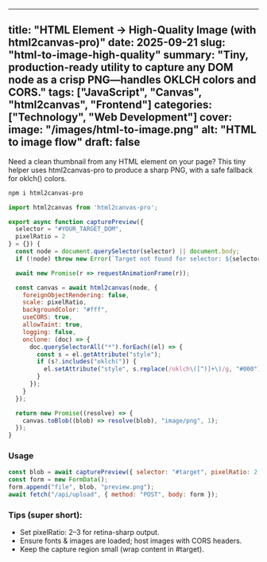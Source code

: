 ---
title: "HTML Element → High-Quality Image (with html2canvas-pro)"
date: 2025-09-21
slug: "html-to-image-high-quality"
summary: "Tiny, production-ready utility to capture any DOM node as a crisp PNG—handles OKLCH colors and CORS."
tags: ["JavaScript", "Canvas", "html2canvas", "Frontend"]
categories: ["Technology", "Web Development"]
cover:
  image: "/images/html-to-image.png"
  alt: "HTML to image flow"
draft: false
------------------------------------------

Need a clean thumbnail from any HTML element on your page? This tiny helper uses html2canvas-pro to produce a sharp PNG, with a safe fallback for oklch() colors.
```bash
npm i html2canvas-pro
```
```js
import html2canvas from 'html2canvas-pro';

export async function capturePreview({
  selector = "#YOUR_TARGET_DOM",
  pixelRatio = 2
} = {}) {
  const node = document.querySelector(selector) || document.body;
  if (!node) throw new Error(`Target not found for selector: ${selector}`);

  await new Promise(r => requestAnimationFrame(r));

  const canvas = await html2canvas(node, {
    foreignObjectRendering: false,
    scale: pixelRatio,
    backgroundColor: "#fff",
    useCORS: true,
    allowTaint: true,
    logging: false,
    onclone: (doc) => {
      doc.querySelectorAll("*").forEach((el) => {
        const s = el.getAttribute("style");
        if (s?.includes("oklch(")) {
          el.setAttribute("style", s.replace(/oklch\([^)]+\)/g, "#000"));
        }
      });
    }
  });

  return new Promise((resolve) => {
    canvas.toBlob((blob) => resolve(blob), "image/png", 1);
  });
}
```

### Usage
```js
const blob = await capturePreview({ selector: "#target", pixelRatio: 2 });
const form = new FormData();
form.append("file", blob, "preview.png");
await fetch("/api/upload", { method: "POST", body: form });
```

### Tips (super short):
- Set pixelRatio: 2–3 for retina-sharp output.
- Ensure fonts & images are loaded; host images with CORS headers.
- Keep the capture region small (wrap content in #target).